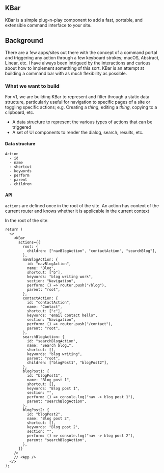 ## KBar

KBar is a simple plug-n-play component to add a fast,
portable, and extensible command interface to your site.

## Background

There are a few apps/sites out there with the concept of a command portal and triggering any
action through a few keyboard strokes; macOS, Abstract, Linear, etc. I have always been intrigued by the interactions and curious
about how to implement something of this sort. KBar is an attempt at building a command bar with as
much flexibility as possible.

### What we want to build

For v1, we are building KBar to represent and filter through a static data structure, particularly
useful for navigation to specific pages of a site or toggling specific actions; e.g. Creating a
_thing_, editing a _thing_, copying to a clipboard, etc.

- A data structure to represent the various types of actions that can be triggered
- A set of UI components to render the dialog, search, results, etc.

#### Data structure

```
Action
  - id
  - name
  - shortcut
  - keywords
  - perform
  - parent
  - children
```

#### API

`actions` are defined once in the root of the site. An action has context of the current router and
knows whether it is applicable in the current context

In the root of the site:

```tsx
return (
  <>
    <KBar
      actions={{
        root: {
          children: ["navBlogAction", "contactAction", "searchBlog"],
        },
        navBlogAction: {
          id: "navBlogAction",
          name: "Blog",
          shortcut: ["b"],
          keywords: "blog writing work",
          section: "Navigation",
          perform: () => router.push("/blog"),
          parent: "root",
        },
        contactAction: {
          id: "contactAction",
          name: "Contact",
          shortcut: ["c"],
          keywords: "email contact hello",
          section: "Navigation",
          perform: () => router.push("/contact"),
          parent: "root",
        },
        searchBlogAction: {
          id: "searchBlogAction",
          name: "Search blog…",
          shortcut: [],
          keywords: "blog writing",
          parent: "root",
          children: ["blogPost1", "blogPost2"],
        },
        blogPost1: {
          id: "blogPost1",
          name: "Blog post 1",
          shortcut: [],
          keywords: "Blog post 1",
          section: "",
          perform: () => console.log("nav -> blog post 1"),
          parent: "searchBlogAction",
        },
        blogPost2: {
          id: "blogPost2",
          name: "Blog post 2",
          shortcut: [],
          keywords: "Blog post 2",
          section: "",
          perform: () => console.log("nav -> blog post 2"),
          parent: "searchBlogAction",
        },
      }}
    />
    // <App />
  </>
);
```
